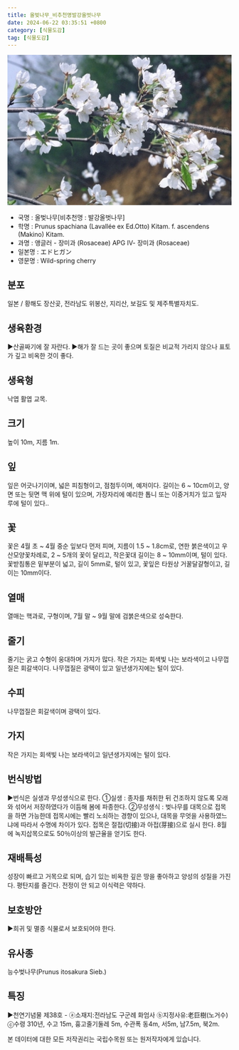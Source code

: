 ```yaml
---
title: 올벚나무_비추천명발강올벗나무
date: 2024-06-22 03:35:51 +0800
category: [식물도감]
tag: [식물도감]
---
```




![올벚나무[비추천명 : 발강올벗나무]](/assets/img/fileUpload/plants/basic/Rosaceae/Prunus/12835/1_th2.JPG)
- 국명 : 올벚나무[비추천명 : 발강올벗나무]
- 학명 : Prunus spachiana (Lavallée ex Ed.Otto) Kitam. f. ascendens (Makino) Kitam.
- 과명 : 앵글러 - 장미과 (Rosaceae) APG Ⅳ- 장미과 (Rosaceae)
- 일본명 : エドヒガン
- 영문명 : Wild-spring cherry


## 분포
일본 / 황해도 장산곶, 전라남도 위봉산, 지리산, 보길도 및 제주특별자치도.
## 생육환경
▶산골짜기에 잘 자란다.
▶해가 잘 드는 곳이 좋으며 토질은 비교적 가리지 않으나 표토가 깊고 비옥한 것이 좋다.
## 생육형
낙엽 활엽 교목.
## 크기
높이 10m, 지름 1m.
## 잎
잎은 어긋나기이며, 넓은 피침형이고, 점첨두이며, 예저이다.  길이는 6 ~ 10cm이고, 양면 또는 뒷면 맥 위에 털이 있으며, 가장자리에 예리한 톱니 또는 이중거치가 있고 잎자루에 털이 있다..
## 꽃
꽃은 4월 초 ~ 4월 중순 잎보다 먼저 피며, 지름이 1.5 ~ 1.8cm로, 연한 붉은색이고 우산모양꽃차례로, 2 ~ 5개의 꽃이 달리고, 작은꽃대 길이는 8 ~ 10mm이며, 털이 있다.  꽃받침통은 밑부분이 넓고, 길이 5mm로, 털이 있고, 꽃잎은 타원상 거꿀달걀형이고, 길이는 10mm이다.
## 열매
열매는 핵과로, 구형이며,  7월 말 ~ 9월 말에 검붉은색으로 성숙한다.
## 줄기
줄기는 굵고 수형이 웅대하며 가지가 많다. 작은 가지는 회색빛 나는 보라색이고 나무껍질은 회갈색이다. 나무껍질은 광택이 있고 일년생가지에는 털이 있다.
## 수피
나무껍질은 회갈색이며 광택이 있다.
## 가지
작은 가지는 회색빛 나는 보라색이고 일년생가지에는 털이 있다.
## 번식방법
▶번식은 실생과 무성생식으로 한다. 
①실생 : 종자를 채취한 뒤 건조하지 않도록 모래와 섞어서 저장하였다가 이듬해 봄에 파종한다. 
②무성생식 : 벚나무를 대목으로 접목을 하면 가능한데 접목시에는 빨리 노쇠하는 경향이 있으나, 대목을 무엇을 사용하였느냐에 따라서 수명에 차이가 있다. 접목은 절접(切接)과 아접(芽接)으로 실시 한다. 8월에 녹지삽목으로도 50％이상의 발근율을 얻기도 한다.
## 재배특성
성장이 빠르고 거목으로 되며, 습기 있는 비옥한 깊은 땅을 좋아하고 양성의 성질을 가진다. 평탄지를 즐긴다. 전정이 안 되고 이식력은 약하다.
## 보호방안
▶희귀 및 멸종 식물로서 보호되어야 한다.
## 유사종
능수벚나무(Prunus itosakura Sieb.)
## 특징
▶천연기념물 제38호 - ⓐ소재지:전라남도 구군례 화엄사 ⓑ지정사유:老巨樹(노거수) ⓒ수령 310년, 수고 15m, 흉고줄기둘레 5m, 수관폭 동4m, 서5m, 남7.5m, 북2m.






본 데이터에 대한 모든 저작권리는 국립수목원 또는 원저작자에게 있습니다.
